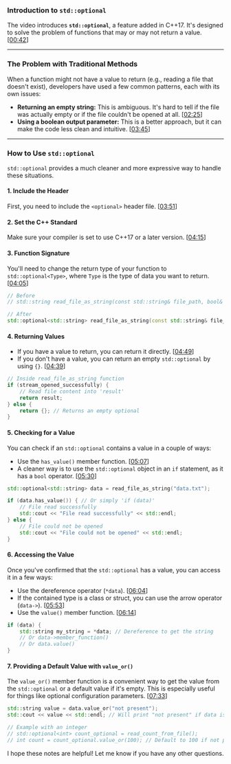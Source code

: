 ### Introduction to `std::optional`

The video introduces **`std::optional`**, a feature added in C++17. It's designed to solve the problem of functions that may or may not return a value. \[[00:42](http://www.youtube.com/watch?v=UAAiwObNhQ0&t=42)\]

-----

### The Problem with Traditional Methods

When a function might not have a value to return (e.g., reading a file that doesn't exist), developers have used a few common patterns, each with its own issues:

  * **Returning an empty string:** This is ambiguous. It's hard to tell if the file was actually empty or if the file couldn't be opened at all. \[[02:25](http://www.youtube.com/watch?v=UAAiwObNhQ0&t=145)\]
  * **Using a boolean output parameter:** This is a better approach, but it can make the code less clean and intuitive. \[[03:45](http://www.youtube.com/watch?v=UAAiwObNhQ0&t=225)\]

-----

### How to Use `std::optional`

`std::optional` provides a much cleaner and more expressive way to handle these situations.

#### **1. Include the Header**

First, you need to include the `<optional>` header file. \[[03:51](http://www.youtube.com/watch?v=UAAiwObNhQ0&t=231)\]

#### **2. Set the C++ Standard**

Make sure your compiler is set to use C++17 or a later version. \[[04:15](http://www.youtube.com/watch?v=UAAiwObNhQ0&t=255)\]

#### **3. Function Signature**

You'll need to change the return type of your function to `std::optional<Type>`, where `Type` is the type of data you want to return. \[[04:05](http://www.youtube.com/watch?v=UAAiwObNhQ0&t=245)\]

```cpp
// Before
// std::string read_file_as_string(const std::string& file_path, bool& success);

// After
std::optional<std::string> read_file_as_string(const std::string& file_path);
```

#### **4. Returning Values**

  * If you have a value to return, you can return it directly. \[[04:49](http://www.youtube.com/watch?v=UAAiwObNhQ0&t=289)\]
  * If you don't have a value, you can return an empty `std::optional` by using `{}`. \[[04:39](http://www.youtube.com/watch?v=UAAiwObNhQ0&t=279)\]

<!-- end list -->

```cpp
// Inside read_file_as_string function
if (stream_opened_successfully) {
    // Read file content into 'result'
    return result;
} else {
    return {}; // Returns an empty optional
}
```

#### **5. Checking for a Value**

You can check if an `std::optional` contains a value in a couple of ways:

  * Use the `has_value()` member function. \[[05:07](http://www.youtube.com/watch?v=UAAiwObNhQ0&t=307)\]
  * A cleaner way is to use the `std::optional` object in an `if` statement, as it has a `bool` operator. \[[05:30](http://www.youtube.com/watch?v=UAAiwObNhQ0&t=330)\]

<!-- end list -->

```cpp
std::optional<std::string> data = read_file_as_string("data.txt");

if (data.has_value()) { // Or simply 'if (data)'
    // File read successfully
    std::cout << "File read successfully" << std::endl;
} else {
    // File could not be opened
    std::cout << "File could not be opened" << std::endl;
}
```

#### **6. Accessing the Value**

Once you've confirmed that the `std::optional` has a value, you can access it in a few ways:

  * Use the dereference operator (`*data`). \[[06:04](http://www.youtube.com/watch?v=UAAiwObNhQ0&t=364)\]
  * If the contained type is a class or struct, you can use the arrow operator (`data->`). \[[05:53](http://www.youtube.com/watch?v=UAAiwObNhQ0&t=353)\]
  * Use the `value()` member function. \[[06:14](http://www.youtube.com/watch?v=UAAiwObNhQ0&t=374)\]

<!-- end list -->

```cpp
if (data) {
    std::string my_string = *data; // Dereference to get the string
    // Or data->member_function()
    // Or data.value()
}
```

#### **7. Providing a Default Value with `value_or()`**

The `value_or()` member function is a convenient way to get the value from the `std::optional` or a default value if it's empty. This is especially useful for things like optional configuration parameters. \[[07:33](http://www.youtube.com/watch?v=UAAiwObNhQ0&t=453)\]

```cpp
std::string value = data.value_or("not present");
std::cout << value << std::endl; // Will print "not present" if data is empty

// Example with an integer
// std::optional<int> count_optional = read_count_from_file();
// int count = count_optional.value_or(100); // Default to 100 if not present
```

I hope these notes are helpful\! Let me know if you have any other questions.
